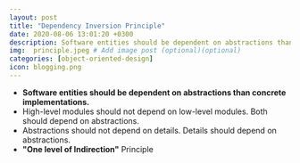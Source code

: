 ```yaml
---
layout: post
title: "Dependency Inversion Principle"
date: 2020-08-06 13:01:20 +0300
description: Software entities should be dependent on abstractions than concrete implementations. # Add post description (optional)
img:  principle.jpeg # Add image post (optional)(optional)
categories: [object-oriented-design]
icon: blogging.png
---
```

- **Software entities should be dependent on abstractions than concrete implementations.**
- High-level modules should not depend on low-level modules. Both should depend on abstractions.
- Abstractions should not depend on details. Details should depend on abstractions.
- **"One level of Indirection"** Principle